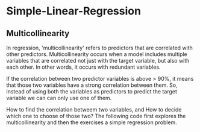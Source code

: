 # Simple-Linear-Regression

## Multicollinearity
In regression, 'multicollinearity' refers to predictors that are correlated with other predictors. Multicollinearity occurs when a model includes multiple variables that are correlated not just with the target variable, but also with each other. In other words, it occurs with redundant variables.

If the correlation between two predictor variables is above > 90%, it means that those two variables have a strong correlation between them. So, instead of using both the variables as predictors to predict the target variable we can can only use one of them.

How to find the correlation betweem two variables, and How to decide which one to choose of those two?
The following code first explores the multicollinearity and then the exercises a simple regression problem.
